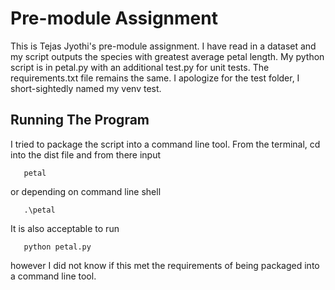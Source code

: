 # Pre-module Assignment

This is Tejas Jyothi's pre-module assignment. I have read in a dataset and my script outputs the species with greatest average petal length.
My python script is in petal.py with an additional test.py for unit tests. The requirements.txt file remains the same.
I apologize for the test folder, I short-sightedly named my venv test.

## Running The Program

I tried to package the script into a command line tool. From the terminal, cd into the dist file and from there input
```
   petal
   ```
or depending on command line shell
```
   .\petal
   ```
It is also acceptable to run
```
   python petal.py
   ```
however I did not know if this met the requirements of being packaged into a command line tool.
